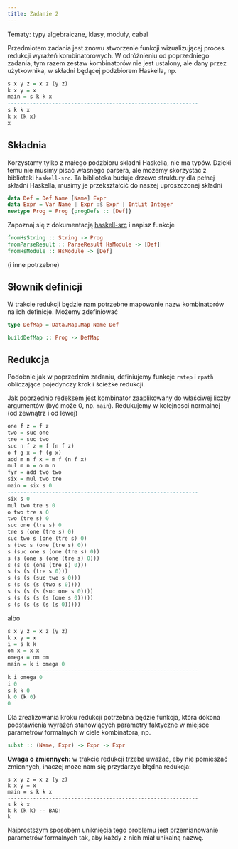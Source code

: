 ```yaml
---
title: Zadanie 2
---
```


Tematy: typy algebraiczne, klasy, moduły, cabal

Przedmiotem zadania jest znowu stworzenie funkcji wizualizującej proces redukcji wyrażeń kombinatorowych. W odróżnieniu od poprzedniego zadania, tym razem zestaw kombinatorów nie jest ustalony, ale dany przez użytkownika, w składni będącej podzbiorem Haskella, np.


``` haskell
s x y z = x z (y z)
k x y = x
main = s k k x
------------------------------------------------------------
s k k x
k x (k x)
x
```

## Składnia

Korzystamy tylko z małego podzbioru skladni Haskella, nie ma typów.
Dzieki temu nie musimy pisać własnego parsera, ale możemy skorzystać z biblioteki `haskell-src`. Ta biblioteka buduje drzewo struktury dla pełnej składni Haskella, musimy je przekształcić do naszej uproszczonej składni

``` haskell
data Def = Def Name [Name] Expr
data Expr = Var Name | Expr :$ Expr | IntLit Integer
newtype Prog = Prog {progDefs :: [Def]}
```

Zapoznaj się z dokumentacją [haskell-src](https://hackage.haskell.org/package/haskell-src) i napisz funkcje 

``` haskell 
fromHsString :: String -> Prog
fromParseResult :: ParseResult HsModule -> [Def]
fromHsModule :: HsModule -> [Def]
```
(i inne potrzebne)

## Słownik definicji

W trakcie redukcji będzie nam potrzebne mapowanie nazw kombinatorów na ich definicje. Możemy zdefiniować

``` haskell
type DefMap = Data.Map.Map Name Def

buildDefMap :: Prog -> DefMap
```

## Redukcja

Podobnie jak w poprzednim zadaniu, definiujemy funkcje `rstep` i `rpath` obliczające pojedynczy krok i ścieżke redukcji.

Jak poprzednio redeksem jest kombinator zaaplikowany do właściwej liczby argumentów (być może 0, np. `main`). Redukujemy w kolejnosci normalnej (od zewnątrz i od lewej)


``` haskell
one f z = f z
two = suc one
tre = suc two
suc n f z = f (n f z)
o f g x = f (g x)
add m n f x = m f (n f x)
mul m n = o m n
fyr = add two two
six = mul two tre
main = six s 0
------------------------------------------------------------
six s 0
mul two tre s 0
o two tre s 0
two (tre s) 0
suc one (tre s) 0
tre s (one (tre s) 0)
suc two s (one (tre s) 0)
s (two s (one (tre s) 0))
s (suc one s (one (tre s) 0))
s (s (one s (one (tre s) 0)))
s (s (s (one (tre s) 0)))
s (s (s (tre s 0)))
s (s (s (suc two s 0)))
s (s (s (s (two s 0))))
s (s (s (s (suc one s 0))))
s (s (s (s (s (one s 0)))))
s (s (s (s (s (s 0)))))
```

albo 


``` haskell
s x y z = x z (y z)
k x y = x
i = s k k
om x = x x
omega = om om
main = k i omega 0
------------------------------------------------------------
k i omega 0
i 0
s k k 0
k 0 (k 0)
0
```

Dla zrealizowania kroku redukcji potrzebna będzie funkcja, która dokona podstawienia wyrażeń stanowiących parametry faktyczne w miejsce parametrów formalnych w ciele kombinatora, np.

``` haskell
subst :: (Name, Expr) -> Expr -> Expr
```
**Uwaga o zmiennych:** w trakcie redukcji trzeba uważać, eby nie pomieszać zmiennych, inaczej moze nam się przydarzyć błędna redukcja:

```
s x y z = x z (y z)
k x y = x
main = s k k x
------------------------------------------------------------
s k k x
k k (k k) -- BAD!
k
```

Najprostszym sposobem uniknięcia tego problemu jest przemianowanie parametrów formalnych tak, aby każdy z nich miał unikalną nazwę.
